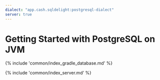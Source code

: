 ```yaml
---
dialect: "app.cash.sqldelight:postgresql-dialect"
server: true
---
```

# Getting Started with PostgreSQL on JVM

{% include 'common/index_gradle_database.md' %}

{% include 'common/index_server.md' %}